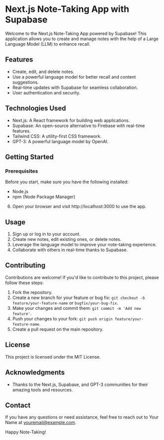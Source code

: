 # Next.js Note-Taking App with Supabase

Welcome to the Next.js Note-Taking App powered by Supabase! This application allows you to create and manage notes with the help of a Large Language Model (LLM) to enhance recall.

## Features

- Create, edit, and delete notes.
- Use a powerful language model for better recall and content suggestions.
- Real-time updates with Supabase for seamless collaboration.
- User authentication and security.

## Technologies Used

- Next.js: A React framework for building web applications.
- Supabase: An open-source alternative to Firebase with real-time features.
- Tailwind CSS: A utility-first CSS framework.
- GPT-3: A powerful language model by OpenAI.

## Getting Started

### Prerequisites

Before you start, make sure you have the following installed:

- Node.js
- npm (Node Package Manager)


6. Open your browser and visit http://localhost:3000 to use the app.

## Usage

1. Sign up or log in to your account.
2. Create new notes, edit existing ones, or delete notes.
3. Leverage the language model to improve your note-taking experience.
4. Collaborate with others in real-time thanks to Supabase.

## Contributing

Contributions are welcome! If you'd like to contribute to this project, please follow these steps:

1. Fork the repository.
2. Create a new branch for your feature or bug fix: `git checkout -b feature/your-feature-name` or `bugfix/your-bug-fix`.
3. Make your changes and commit them: `git commit -m 'Add new feature'`.
4. Push your changes to your fork: `git push origin feature/your-feature-name`.
5. Create a pull request on the main repository.

## License

This project is licensed under the MIT License.

## Acknowledgments

- Thanks to the Next.js, Supabase, and GPT-3 communities for their amazing tools and resources.

## Contact

If you have any questions or need assistance, feel free to reach out to Your Name at youremail@example.com.

Happy Note-Taking!


